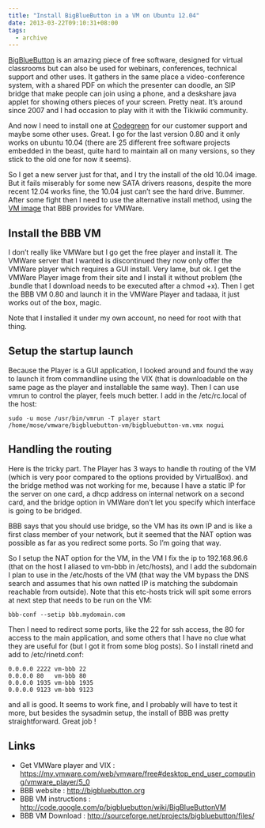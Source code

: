 ```yaml
---
title: "Install BigBlueButton in a VM on Ubuntu 12.04"
date: 2013-03-22T09:10:31+08:00
tags: 
  - archive
---
```

[BigBlueButton][1] is an amazing piece of free software, designed for virtual classrooms but can also be used for webinars, conferences, technical support and other uses. It gathers in the same place a video-conference system, with a shared PDF on which the presenter can doodle, an SIP bridge that make people can join using a phone, and a deskshare java applet for showing others pieces of your screen. Pretty neat. It’s around since 2007 and I had occasion to play with it with the Tikiwiki community.

And now I need to install one at [Codegreen][2] for our customer support and maybe some other uses. Great. I go for the last version 0.80 and it only works on ubuntu 10.04 (there are 25 different free software projects embedded in the beast, quite hard to maintain all on many versions, so they stick to the old one for now it seems).

So I get a new server just for that, and I try the install of the old 10.04 image. But it fails miserably for some new SATA drivers reasons, despite the more recent 12.04 works fine, the 10.04 just can’t see the hard drive. Bummer. After some fight then I need to use the alternative install method, using the [VM image][3] that BBB provides for VMWare.

## Install the BBB VM

I don’t really like VMWare but I go get the free player and install it. The VMWare server that I wanted is discontinued they now only offer the VMWare player which requires a GUI install. Very lame, but ok. I get the VMWare Player image from their site and I install it without problem (the .bundle that I download needs to be executed after a chmod +x). Then I get the BBB VM 0.80 and launch it in the VMWare Player and tadaaa, it just works out of the box, magic.

Note that I installed it under my own account, no need for root with that thing.

## Setup the startup launch

Because the Player is a GUI application, I looked around and found the way to launch it from commandline using the VIX (that is downloadable on the same page as the player and installable the same way). Then I can use vmrun to control the player, feels much better. I add in the /etc/rc.local of the host:

    sudo -u mose /usr/bin/vmrun -T player start /home/mose/vmware/bigbluebutton-vm/bigbluebutton-vm.vmx nogui

## Handling the routing

Here is the tricky part. The Player has 3 ways to handle th routing of the VM (which is very poor compared to the options provided by VirtualBox). and the bridge method was not working for me, because I have a static IP for the server on one card, a dhcp address on internal network on a second card, and the bridge option in VMWare don’t let you specify which interface is going to be bridged.

BBB says that you should use bridge, so the VM has its own IP and is like a first class member of your network, but it seemed that the NAT option was possible as far as you redirect some ports. So I’m going that way.

So I setup the NAT option for the VM, in the VM I fix the ip to 192.168.96.6 (that on the host I aliased to vm-bbb in /etc/hosts), and I add the subdomain I plan to use in the /etc/hosts of the VM (that way the VM bypass the DNS search and assumes that his own natted IP is matching the subdomain reachable from outside). Note that this etc-hosts trick will spit some errors at next step that needs to be run on the VM:

    bbb-conf --setip bbb.mydomain.com

Then I need to redirect some ports, like the 22 for ssh access, the 80 for access to the main application, and some others that I have no clue what they are useful for (but I got it from some blog posts). So I install rinetd and add to /etc/rinetd.conf:

    0.0.0.0 2222 vm-bbb 22
    0.0.0.0 80   vm-bbb 80
    0.0.0.0 1935 vm-bbb 1935
    0.0.0.0 9123 vm-bbb 9123

and all is good. It seems to work fine, and I probably will have to test it more, but besides the sysadmin setup, the install of BBB was pretty straightforward. Great job !

## Links

- Get VMWare player and VIX : https://my.vmware.com/web/vmware/free#desktop_end_user_computing/vmware_player/5_0
- BBB website : http://bigbluebutton.org
- BBB VM instructions : http://code.google.com/p/bigbluebutton/wiki/BigBlueButtonVM
- BBB VM Download : http://sourceforge.net/projects/bigbluebutton/files/

[1]: http://bigbluebutton.org/
[2]: http://codegreenit.com/
[3]: http://code.google.com/p/bigbluebutton/wiki/BigBlueButtonVM
